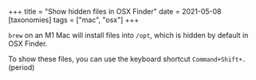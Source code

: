 +++
title = "Show hidden files in OSX Finder"
date = 2021-05-08
[taxonomies]
tags = ["mac", "osx"]
+++

`brew` on an M1 Mac will install files into `/opt`, which is hidden by default in OSX Finder. 

To show these files, you can use the keyboard shortcut `Command+Shift+.` (period)

